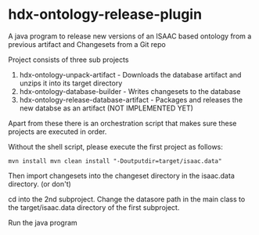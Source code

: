 # hdx-ontology-release-plugin
A java program to release new versions of an ISAAC based ontology from a previous artifact and Changesets from a Git repo


Project consists of three sub projects
1. hdx-ontology-unpack-artifact - Downloads the database artifact and unzips it into its target directory
2. hdx-ontology-database-builder - Writes changesets to the database
3. hdx-ontology-release-database-artifact - Packages and releases the new databse as an artifact (NOT IMPLEMENTED YET)

Apart from these there is an orchestration script that makes sure these projects are executed in order. 

Without the shell script, please execute the first project as follows:

`mvn install mvn clean install "-Doutputdir=target/isaac.data"`

Then import changesets into the changeset directory in the isaac.data directory. (or don't)

cd into the 2nd subproject. Change the datasore path in the main class to the target/isaac.data directory of the first subproject.

Run the java program
